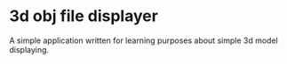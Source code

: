 # 3d obj file displayer

A simple application written for learning purposes about simple 3d model displaying.